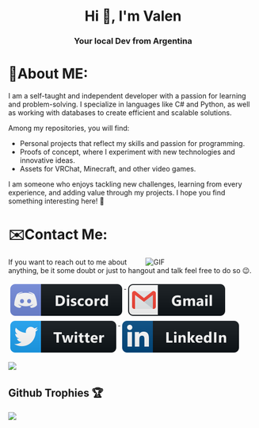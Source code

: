 <h1 align="center">Hi 👋, I'm Valen</h1>
<h3 align="center">Your local Dev from Argentina</h3>

# 💬About ME:

I am a self-taught and independent developer with a passion for learning and problem-solving. I specialize in languages like C# and Python, as well as working with databases to create efficient and scalable solutions.

Among my repositories, you will find:

- Personal projects that reflect my skills and passion for programming.
- Proofs of concept, where I experiment with new technologies and innovative ideas.
- Assets for VRChat, Minecraft, and other video games.

I am someone who enjoys tackling new challenges, learning from every experience, and adding value through my projects. I hope you find something interesting here! 🚀

# ✉️Contact Me:
<p>

<img hight="320" width="45%" align="right" alt="GIF" src="https://i.pinimg.com/originals/0f/57/12/0f5712b3287488aa84cf53c2e4f60cb3.gif">

If you want to reach out to me about anything, be it some doubt or just to hangout and talk feel free to do so 😉.
<p img align="left">
  <a href="https://discordapp.com/users/259183988604796945/">
    <img src="svg/social/discord.svg" alt="discord" style="vertical-align:top; margin:5px 4px">
  </a>  
  <a href="mailto:valentinodidio943@gmail.com">
    <img src="svg/social/gmail.svg" alt="mail" style="vertical-align:top; margin:5px 4px">
  </a>  
  <a href="https://twitter.com/Valendidio943">
    <img src="svg/social/twitter.svg" alt="twitter" style="vertical-align:top; margin:5px 4px">
  </a>  
  <a href="https://www.linkedin.com/in/valendidio943/">
    <img src="svg/social/linkedin.svg" alt="linkedin" style="vertical-align:top; margin:5px 4px">
  </a>
</p>
<p align="left" >  
  <a> 
    <img src="https://github-readme-stats.vercel.app/api?username=ElMoha943&show_icons=true&theme=radical" width="50%"/>
  </a>
</p>

## Github Trophies 🏆
<p>
  <img src="https://github-profile-trophy.vercel.app/?username=elmoha943&margin-w=25&margin-h=25&column=7&theme=darkhub" />    
</p>

